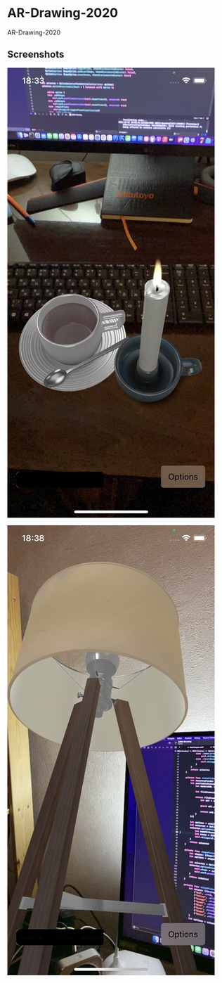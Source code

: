 # AR-Drawing-2020
AR-Drawing-2020

## Screenshots

![Screenshot 01](https://github.com/VladimirShevtsov76/AR-Drawing-2020/blob/master/ARKit-Drawing/Screenshots/Screenshot01.jpeg?raw=true)

![Screenshot 02](https://github.com/VladimirShevtsov76/AR-Drawing-2020/blob/master/ARKit-Drawing/Screenshots/Screenshot02.jpeg?raw=true)


